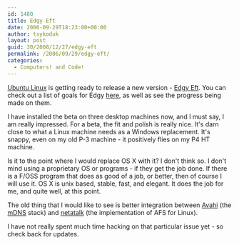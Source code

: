 ```yaml
---
id: 1480
title: Edgy Eft
date: 2006-09-29T18:23:00+00:00
author: tsykoduk
layout: post
guid: 30/2008/12/27/edgy-eft
permalink: /2006/09/29/edgy-eft/
categories:
  - Computers! and Code!
---
```

<p><a href="http://www.ubuntu.com">Ubuntu Linux</a> is getting ready to release a new version - <a href="https://launchpad.net/distros/ubuntu/edgy">Edgy Eft</a>. You can check out a list of goals for Edgy <a href="https://launchpad.net/distros/ubuntu/edgy">here</a>, as well as see the progress being made on them.</p>


<p>I have installed the beta on three desktop machines now, and I must say, I am really impressed. For a beta, the fit and polish is really nice. It's darn close to what a Linux machine needs as a Windows replacement. It's snappy, even on my old P-3 machine - it positively flies on my <span class="caps">P4 HT</span> machine.</p>


<p>Is it to the point where I would replace <span class="caps">OS X</span> with it? I don't think so. I don't mind using a proprietary OS or programs - if they get the job done. If there is a F/OSS program that does as good of a job, or better, then of course I will use it. <span class="caps">OS X</span> is unix based, stable, fast, and elegant. It does the job for me, and quite well, at this point.</p>


<p>The old thing that I would like to see is better integration between <a href="http://avahi.org/">Avahi</a> (the <a href="http://www.multicastdns.org/">mDNS</a> stack) and <a href="http://netatalk.sourceforge.net/">netatalk</a> (the implementation of <span class="caps">AFS</span> for Linux).</p>


<p>I have not really spent much time hacking on that particular issue yet - so check back for updates.</p>